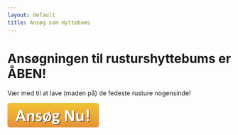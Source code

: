 ```yaml
---
layout: default
title: Ansøg som Hyttebums
---
```

<h1>Ansøgningen til rusturshyttebums er ÅBEN!</h1>

<p>Vær med til at lave (maden på) de fedeste rusture nogensinde!</p>

<a href="https://docs.google.com/forms/d/e/1FAIpQLScJRcQxqQCJb8IQZZB7ncHjAb3c1zk5IFPQw0qBRl-Q-CVLMw/viewform"><img src="static/img/button_ansoeg-nu.png"/></a>
